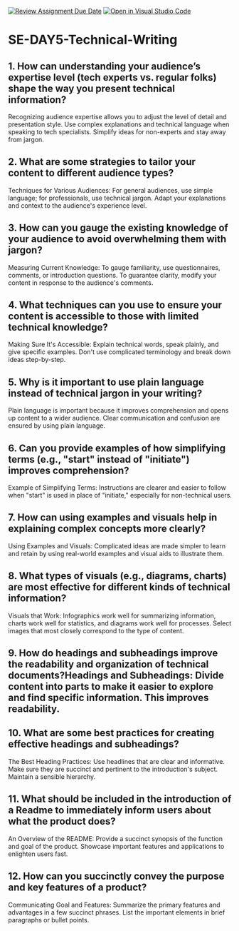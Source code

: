 [![Review Assignment Due Date](https://classroom.github.com/assets/deadline-readme-button-22041afd0340ce965d47ae6ef1cefeee28c7c493a6346c4f15d667ab976d596c.svg)](https://classroom.github.com/a/zsAR-pyY)
[![Open in Visual Studio Code](https://classroom.github.com/assets/open-in-vscode-2e0aaae1b6195c2367325f4f02e2d04e9abb55f0b24a779b69b11b9e10269abc.svg)](https://classroom.github.com/online_ide?assignment_repo_id=15686095&assignment_repo_type=AssignmentRepo)
# SE-DAY5-Technical-Writing
## 1. How can understanding your audience’s expertise level (tech experts vs. regular folks) shape the way you present technical information?
Recognizing audience expertise allows you to adjust the level of detail and presentation style. Use complex explanations and technical language when speaking to tech specialists. Simplify ideas for non-experts and stay away from jargon.

## 2. What are some strategies to tailor your content to different audience types?
Techniques for Various Audiences: For general audiences, use simple language; for professionals, use technical jargon. Adapt your explanations and context to the audience's experience level.

## 3. How can you gauge the existing knowledge of your audience to avoid overwhelming them with jargon?
Measuring Current Knowledge: To gauge familiarity, use questionnaires, comments, or introduction questions. To guarantee clarity, modify your content in response to the audience's comments.

## 4. What techniques can you use to ensure your content is accessible to those with limited technical knowledge?
Making Sure It's Accessible: Explain technical words, speak plainly, and give specific examples. Don't use complicated terminology and break down ideas step-by-step.

## 5. Why is it important to use plain language instead of technical jargon in your writing?
Plain language is important because it improves comprehension and opens up content to a wider audience. Clear communication and confusion are ensured by using plain language.

## 6. Can you provide examples of how simplifying terms (e.g., "start" instead of "initiate") improves comprehension?
Example of Simplifying Terms: Instructions are clearer and easier to follow when "start" is used in place of "initiate," especially for non-technical users.

## 7. How can using examples and visuals help in explaining complex concepts more clearly?
Using Examples and Visuals: Complicated ideas are made simpler to learn and retain by using real-world examples and visual aids to illustrate them.

## 8. What types of visuals (e.g., diagrams, charts) are most effective for different kinds of technical information?
Visuals that Work: Infographics work well for summarizing information, charts work well for statistics, and diagrams work well for processes. Select images that most closely correspond to the type of content.

## 9. How do headings and subheadings improve the readability and organization of technical documents?Headings and Subheadings: Divide content into parts to make it easier to explore and find specific information. This improves readability.

## 10. What are some best practices for creating effective headings and subheadings?
The Best Heading Practices: Use headlines that are clear and informative. Make sure they are succinct and pertinent to the introduction's subject. Maintain a sensible hierarchy.

## 11. What should be included in the introduction of a Readme to immediately inform users about what the product does?
An Overview of the README: Provide a succinct synopsis of the function and goal of the product. Showcase important features and applications to enlighten users fast.

## 12. How can you succinctly convey the purpose and key features of a product?
Communicating Goal and Features: Summarize the primary features and advantages in a few succinct phrases. List the important elements in brief paragraphs or bullet points.
